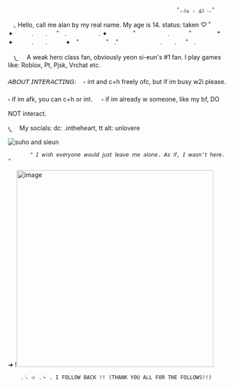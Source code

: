                                                           ˚₊‧꒰ა ☆ ໒꒱ ‧₊˚
 ㅤ◟ Hello, call me alan by my real name. My age is 14.
     status: taken ♡
                                                      ˚　　　　  ✦　　　.　　. 　 ˚　.　　　　　 . ✦　　　 　˚　　　　 
　.   　　˚　　 　　*　　 　　✦　　　.　　.　　　✦　˚ 　　　　 ˚　.˚　　　　　　　.　　. 　 ˚　.　　　　 　　 　　　　        　　  
                                                             
ㅤ𐔌 ㅤ A weak hero class fan, obviously yeon si-eun's #1 fan.
     I play games like: Roblox, Pt, Pjsk, Vrchat etc.


   𝘈𝘉𝘖𝘜𝘛 𝘐𝘕𝘛𝘌𝘙𝘈𝘊𝘛𝘐𝘕𝘎:
   ㅤ༚ int and c+h freely ofc, but if im busy w2i please.
     ༚ if im afk, you can c+h or int. 
  ㅤ ༚ if im already w someone, like my bf, DO NOT interact.

   
  𐔌ㅤ  My socials: dc: .intheheart, tt alt: unlovere
  








![suho and sieun](https://github.com/user-attachments/assets/303cc16c-9eb8-4867-b85c-167ac0cb89c1)





  






           " 𝘐 𝘸𝘪𝘴𝘩 𝘦𝘷𝘦𝘳𝘺𝘰𝘯𝘦 𝘸𝘰𝘶𝘭𝘥 𝘫𝘶𝘴𝘵 𝘭𝘦𝘢𝘷𝘦 𝘮𝘦 𝘢𝘭𝘰𝘯𝘦. 𝘈𝘴 𝘪𝘧, 𝘐 𝘸𝘢𝘴𝘯'𝘵 𝘩𝘦𝘳𝘦. "
➜
 !<img width="451" height="450" alt="image" src="https://github.com/user-attachments/assets/aa1e4d47-0d66-4341-9c9e-6b2229149175" />


 




        . ݁₊ ⊹ . ݁˖ . I FOLLOW BACK !! (THANK YOU ALL FOR THE FOLLOWS!!)
